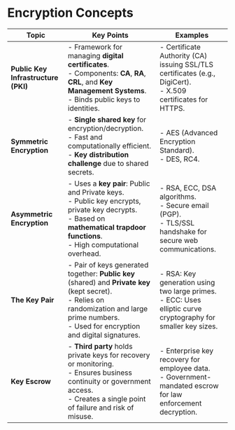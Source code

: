 # Encryption Concepts

| **Topic**                  | **Key Points**                                                                                                      | **Examples**                                           |
|----------------------------|----------------------------------------------------------------------------------------------------------------------|-------------------------------------------------------|
| **Public Key Infrastructure (PKI)** | - Framework for managing **digital certificates**. <br> - Components: **CA**, **RA**, **CRL**, and **Key Management Systems**.<br> - Binds public keys to identities. | - Certificate Authority (CA) issuing SSL/TLS certificates (e.g., DigiCert).<br> - X.509 certificates for HTTPS. |
| **Symmetric Encryption**   | - **Single shared key** for encryption/decryption.<br> - Fast and computationally efficient.<br> - **Key distribution challenge** due to shared secrets. | - AES (Advanced Encryption Standard).<br> - DES, RC4. |
| **Asymmetric Encryption**  | - Uses a **key pair**: Public and Private keys.<br> - Public key encrypts, private key decrypts.<br> - Based on **mathematical trapdoor functions**.<br> - High computational overhead. | - RSA, ECC, DSA algorithms.<br> - Secure email (PGP).<br> - TLS/SSL handshake for secure web communications. |
| **The Key Pair**           | - Pair of keys generated together: **Public key** (shared) and **Private key** (kept secret).<br> - Relies on randomization and large prime numbers.<br> - Used for encryption and digital signatures. | - RSA: Key generation using two large primes.<br> - ECC: Uses elliptic curve cryptography for smaller key sizes. |
| **Key Escrow**             | - **Third party** holds private keys for recovery or monitoring.<br> - Ensures business continuity or government access.<br> - Creates a single point of failure and risk of misuse. | - Enterprise key recovery for employee data.<br> - Government-mandated escrow for law enforcement decryption. |

